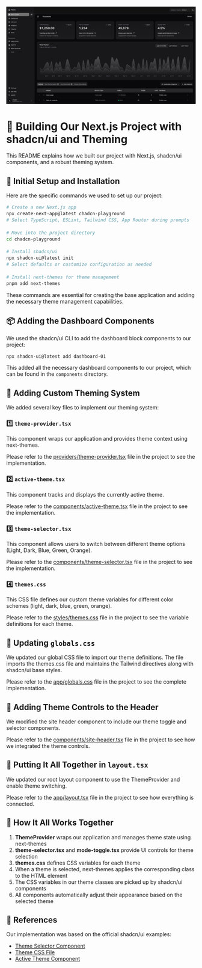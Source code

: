 ![Application Screenshot](./public/images/screenshot.png)

# 🎨 Building Our Next.js Project with shadcn/ui and Theming

This README explains how we built our project with Next.js, shadcn/ui components, and a robust theming system.

## 🚀 Initial Setup and Installation

Here are the specific commands we used to set up our project:

```bash
# Create a new Next.js app
npx create-next-app@latest chadcn-playground
# Select TypeScript, ESLint, Tailwind CSS, App Router during prompts

# Move into the project directory
cd chadcn-playground

# Install shadcn/ui
npx shadcn-ui@latest init
# Select defaults or customize configuration as needed

# Install next-themes for theme management
pnpm add next-themes
```

These commands are essential for creating the base application and adding the necessary theme management capabilities.

## 📦 Adding the Dashboard Components

We used the shadcn/ui CLI to add the dashboard block components to our project:

```
npx shadcn-ui@latest add dashboard-01
```

This added all the necessary dashboard components to our project, which can be found in the `components` directory.

## 🌈 Adding Custom Theming System

We added several key files to implement our theming system:

### 1️⃣ `theme-provider.tsx`
This component wraps our application and provides theme context using next-themes.

Please refer to the [providers/theme-provider.tsx](./providers/theme-provider.tsx) file in the project to see the implementation.

### 2️⃣ `active-theme.tsx`
This component tracks and displays the currently active theme.

Please refer to the [components/active-theme.tsx](./components/active-theme.tsx) file in the project to see the implementation.

### 3️⃣ `theme-selector.tsx`
This component allows users to switch between different theme options (Light, Dark, Blue, Green, Orange).

Please refer to the [components/theme-selector.tsx](./components/theme-selector.tsx) file in the project to see the implementation.

### 4️⃣ `themes.css`
This CSS file defines our custom theme variables for different color schemes (light, dark, blue, green, orange).

Please refer to the [styles/themes.css](./styles/themes.css) file in the project to see the variable definitions for each theme.

## 🎨 Updating `globals.css`

We updated our global CSS file to import our theme definitions. The file imports the themes.css file and maintains the Tailwind directives along with shadcn/ui base styles.

Please refer to the [app/globals.css](./app/globals.css) file in the project to see the complete implementation.

## 🧩 Adding Theme Controls to the Header

We modified the site header component to include our theme toggle and selector components.

Please refer to the [components/site-header.tsx](./components/site-header.tsx) file in the project to see how we integrated the theme controls.

## 🔄 Putting It All Together in `layout.tsx`

We updated our root layout component to use the ThemeProvider and enable theme switching.

Please refer to the [app/layout.tsx](./app/layout.tsx) file in the project to see how everything is connected.

## 🧠 How It All Works Together

1. **ThemeProvider** wraps our application and manages theme state using next-themes
2. **theme-selector.tsx** and **mode-toggle.tsx** provide UI controls for theme selection
3. **themes.css** defines CSS variables for each theme
4. When a theme is selected, next-themes applies the corresponding class to the HTML element
5. The CSS variables in our theme classes are picked up by shadcn/ui components
6. All components automatically adjust their appearance based on the selected theme

## 🔗 References

Our implementation was based on the official shadcn/ui examples:
- [Theme Selector Component](https://github.com/shadcn-ui/ui/blob/main/apps/v4/app/(examples)/dashboard/components/theme-selector.tsx)
- [Theme CSS File](https://github.com/shadcn-ui/ui/blob/main/apps/v4/app/(examples)/dashboard/theme.css)
- [Active Theme Component](https://github.com/shadcn-ui/ui/blob/main/apps/v4/components/active-theme.tsx)
